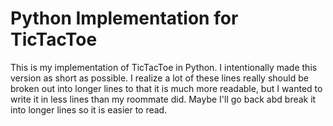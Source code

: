 Python Implementation for TicTacToe
=========
This is my implementation of TicTacToe in Python. I intentionally made this version as short as possible. I realize a lot of these lines really should be broken out into longer lines to that it is much more readable, but I wanted to write it in less lines than my roommate did. Maybe I'll go back abd break it into longer lines so it is easier to read.